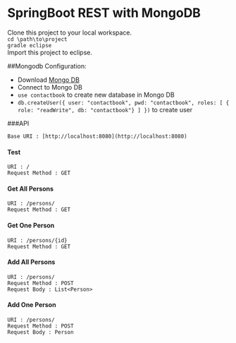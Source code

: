 # SpringBoot REST with MongoDB
Clone this project to your local workspace.<br/>
`cd \path\to\project`<br/>
`gradle eclipse`<br/>
Import this project to eclipse.

##Mongodb Configuration:
* Download [Mongo DB](https://www.mongodb.com/download-center)<br>
* Connect to Mongo DB<br>
* `use contactbook` to create new database in Mongo DB<br>
* `db.createUser({ user: "contactbook", pwd: "contactbook", roles: [ { role: "readWrite", db: "contactbook"} ] })` to create user

###API

```Base URI : [http://localhost:8080](http://localhost:8080)```

#### Test
```URI : /```<br/>
```Request Method : GET```

#### Get All Persons
```URI : /persons/```<br/>
```Request Method : GET```

#### Get One Person
```URI : /persons/{id}```<br/>
```Request Method : GET```

#### Add All Persons
```URI : /persons/```<br/>
```Request Method : POST```<br/>
```Request Body : List<Person>```

#### Add One Person
```URI : /persons/```<br/>
```Request Method : POST```<br/>
```Request Body : Person```